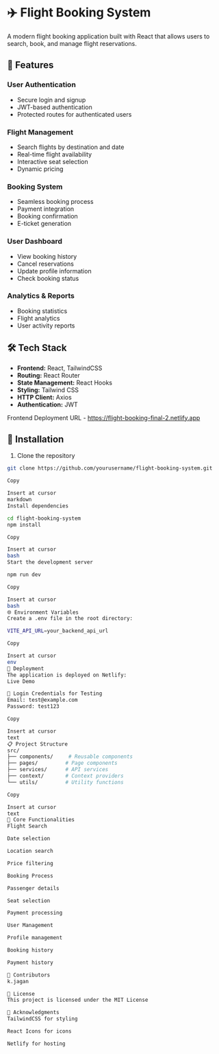 # ✈️ Flight Booking System

A modern flight booking application built with React that allows users to search, book, and manage flight reservations.

## 🚀 Features

### User Authentication
- Secure login and signup
- JWT-based authentication
- Protected routes for authenticated users

### Flight Management
- Search flights by destination and date
- Real-time flight availability
- Interactive seat selection
- Dynamic pricing

### Booking System
- Seamless booking process
- Payment integration
- Booking confirmation
- E-ticket generation

### User Dashboard
- View booking history
- Cancel reservations
- Update profile information
- Check booking status

### Analytics & Reports
- Booking statistics
- Flight analytics
- User activity reports

## 🛠️ Tech Stack

- **Frontend:** React, TailwindCSS
- **Routing:** React Router
- **State Management:** React Hooks
- **Styling:** Tailwind CSS
- **HTTP Client:** Axios
- **Authentication:** JWT

Frontend Deployment URL - https://flight-booking-final-2.netlify.app



## 🔧 Installation

1. Clone the repository
```bash
git clone https://github.com/yourusername/flight-booking-system.git

Copy

Insert at cursor
markdown
Install dependencies

cd flight-booking-system
npm install

Copy

Insert at cursor
bash
Start the development server

npm run dev

Copy

Insert at cursor
bash
🌐 Environment Variables
Create a .env file in the root directory:

VITE_API_URL=your_backend_api_url

Copy

Insert at cursor
env
🚀 Deployment
The application is deployed on Netlify:
Live Demo

🔑 Login Credentials for Testing
Email: test@example.com
Password: test123

Copy

Insert at cursor
text
📋 Project Structure
src/
├── components/     # Reusable components
├── pages/         # Page components
├── services/      # API services
├── context/       # Context providers
└── utils/         # Utility functions

Copy

Insert at cursor
text
🎯 Core Functionalities
Flight Search

Date selection

Location search

Price filtering

Booking Process

Passenger details

Seat selection

Payment processing

User Management

Profile management

Booking history

Payment history

👥 Contributors
k.jagan 

📄 License
This project is licensed under the MIT License

🤝 Acknowledgments
TailwindCSS for styling

React Icons for icons

Netlify for hosting
